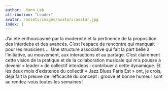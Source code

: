 ```yaml
---
author:  Yann_Leb
attribution: "Leader" 
avatar: /assets/images/avatars/avatar.jpg
index: 1
---
```

J’ai été enthousiasmé par la modernité et la pertinence de la proposition des interdebs et des avancés. C’est l’espace de rencontre qui manquait pour les musiciens ... Une structure associative qui fait la part belle à l'initiative, au mouvement, aux interactions et au partage. C’est clairement cette vision de la pratique et de la collaboration musicale qui m’a poussé à devenir « leader » de collectif interdebs : contribuer à cette dynamique. Et les deux mois d’existence du collectif « Jazz Blues Paris Est » ont, je crois, déjà fait la preuve de l’efficacité du concept : groove et bonne humeur sont au rendez-vous toutes les semaines !
